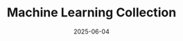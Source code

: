 ---
layout: project
title: "Machine Learning Collection"
date: 2025-06-04
imageurl: pexels-eva-bronzini-7630061.jpg
pagecolorhue: 10

stack:
    - Python
    - PyTorch
    
links:
  - text: "Repository"
    icon: "code"
    url: "https://github.com/mario-ruoff/machine-learning-collection"

excerpt: "A collection of various Machine Learning projects"

description: "This project contains various scripts for small machine learning test projects. It includes an implementation of an MLP written from scratch. PyTorch is used as machine learning framework."
---